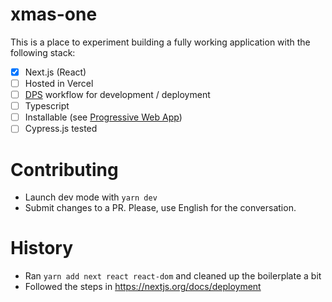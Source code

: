 # xmas-one

This is a place to experiment building a fully working application with the following stack:

- [x] Next.js (React)
- [ ] Hosted in Vercel
- [ ] [DPS](https://nextjs.org/docs/deployment#dps-develop-preview-ship) workflow for development / deployment
- [ ] Typescript
- [ ] Installable (see [Progressive Web App](https://web.dev/progressive-web-apps/))
- [ ] Cypress.js tested

# Contributing

- Launch dev mode with `yarn dev`
- Submit changes to a PR. Please, use English for the conversation.

# History

- Ran `yarn add next react react-dom` and cleaned up the boilerplate a bit
- Followed the steps in https://nextjs.org/docs/deployment
